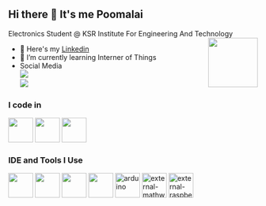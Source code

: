 ## Hi there 👋 It's me Poomalai

Electronics Student @ KSR Institute For Engineering And Technology
<img align="right" width="100" height="100" src="https://www.skyfilabs.com/blog/list-of-latest-electronics-circuit-mini-projects">
- 🔭 Here's my [Linkedin](https://www.linkedin.com/in/poomalai-b-00778a262)                                            
- 🌱 I’m currently learning Interner of Things
- Social Media
<br /> [<img src="https://img.shields.io/badge/x-1DA1F2?style=for-the-badge&logo=x&logoColor=black" />](https://x.com/poomalai77) <br/> [<img src="https://img.shields.io/badge/instagram-d62976?style=for-the-badge&logo=instagram&logoColor=white" />](https://www.instagram.com/poomalai_005/)


### I code in
<img height="50" width="50" src="https://img.icons8.com/color/48/000000/python.png" />  <img height="50" width="50" src="https://img.icons8.com/color/48/000000/c-programming.png" />  <img height="50" width="50" src="https://img.icons8.com/color/48/000000/c-plus-plus-logo.png" /> 

### IDE and Tools I Use
<img height="50" width="50" src="https://img.icons8.com/color/48/000000/visual-studio-code-2019.png"/>  <img height="50" width="50" src="https://img.icons8.com/color/48/000000/pycharm.png"/>  <img height="50" width="50" src="https://img.icons8.com/color/50/000000/git.png"/>  <img height="50" width="50" src="https://img.icons8.com/color/48/000000/figma--v1.png"/>  <img width="50" height="50" src="https://img.icons8.com/color/48/arduino.png" alt="arduino"/>  <img width="50" height="50" src="https://img.icons8.com/external-tal-revivo-color-tal-revivo/48/external-mathworks-an-american-privately-held-corporation-that-specializes-in-mathematical-computing-software-logo-color-tal-revivo.png" alt="external-mathworks-an-american-privately-held-corporation-that-specializes-in-mathematical-computing-software-logo-color-tal-revivo"/>  <img width="50" height="50" src="https://img.icons8.com/external-tal-revivo-color-tal-revivo/48/external-raspberry-pi-is-a-small-and-affordable-computer-that-you-can-use-to-learn-programming-logo-color-tal-revivo.png" alt="external-raspberry-pi-is-a-small-and-affordable-computer-that-you-can-use-to-learn-programming-logo-color-tal-revivo"/>

